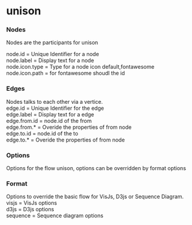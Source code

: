 # unison

### Nodes
Nodes are the participants for unison

node.id = Unique Identifier for a node   
node.label = Display text for a node   
node.icon.type = Type for a node icon default,fontawesome    
node.icon.path = for fontawesome shoudl the id

### Edges
Nodes talks to each other via a vertice.   
edge.id = Unique Identifier for the edge   
edge.label = Display text for a edge    
edge.from.id = node.id of the from   
edge.from.* = Overide the properties of from node    
edge.to.id = node.id of the to    
edge.to.* = Overide the properties of from node

### Options
Options for the flow unison, options can be overridden by format options

### Format
Options to override the basic flow for VisJs, D3js or Sequence Diagram.     
visjs = VisJs options       
d3js = D3js options     
sequence = Sequence diagram options     
